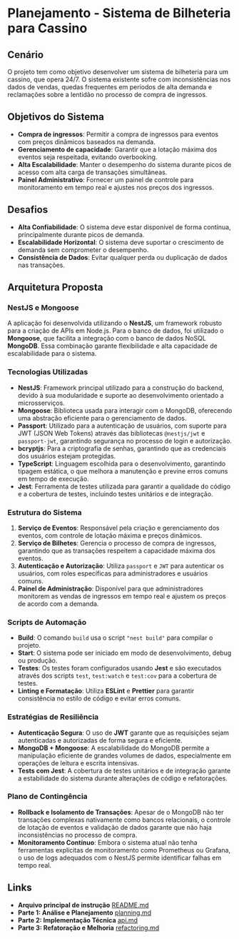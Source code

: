 # Planejamento - Sistema de Bilheteria para Cassino

## Cenário

O projeto tem como objetivo desenvolver um sistema de bilheteria para um cassino, que opera 24/7. O sistema existente sofre com inconsistências nos dados de vendas, quedas frequentes em períodos de alta demanda e reclamações sobre a lentidão no processo de compra de ingressos.

## Objetivos do Sistema

- **Compra de ingressos**: Permitir a compra de ingressos para eventos com preços dinâmicos baseados na demanda.
- **Gerenciamento de capacidade**: Garantir que a lotação máxima dos eventos seja respeitada, evitando overbooking.
- **Alta Escalabilidade**: Manter o desempenho do sistema durante picos de acesso com alta carga de transações simultâneas.
- **Painel Administrativo**: Fornecer um painel de controle para monitoramento em tempo real e ajustes nos preços dos ingressos.

## Desafios

- **Alta Confiabilidade**: O sistema deve estar disponível de forma contínua, principalmente durante picos de demanda.
- **Escalabilidade Horizontal**: O sistema deve suportar o crescimento de demanda sem comprometer o desempenho.
- **Consistência de Dados**: Evitar qualquer perda ou duplicação de dados nas transações.

## Arquitetura Proposta

### NestJS e Mongoose

A aplicação foi desenvolvida utilizando o **NestJS**, um framework robusto para a criação de APIs em Node.js. Para o banco de dados, foi utilizado o **Mongoose**, que facilita a integração com o banco de dados NoSQL **MongoDB**. Essa combinação garante flexibilidade e alta capacidade de escalabilidade para o sistema.

### Tecnologias Utilizadas

- **NestJS**: Framework principal utilizado para a construção do backend, devido à sua modularidade e suporte ao desenvolvimento orientado a microsserviços.
- **Mongoose**: Biblioteca usada para interagir com o MongoDB, oferecendo uma abstração eficiente para o gerenciamento de dados.
- **Passport**: Utilizado para a autenticação de usuários, com suporte para JWT (JSON Web Tokens) através das bibliotecas `@nestjs/jwt` e `passport-jwt`, garantindo segurança no processo de login e autorização.
- **bcryptjs**: Para a criptografia de senhas, garantindo que as credenciais dos usuários estejam protegidas.
- **TypeScript**: Linguagem escolhida para o desenvolvimento, garantindo tipagem estática, o que melhora a manutenção e previne erros comuns em tempo de execução.
- **Jest**: Ferramenta de testes utilizada para garantir a qualidade do código e a cobertura de testes, incluindo testes unitários e de integração.

### Estrutura do Sistema

1. **Serviço de Eventos**: Responsável pela criação e gerenciamento dos eventos, com controle de lotação máxima e preços dinâmicos.
2. **Serviço de Bilhetes**: Gerencia o processo de compra de ingressos, garantindo que as transações respeitem a capacidade máxima dos eventos.
3. **Autenticação e Autorização**: Utiliza `passport` e `JWT` para autenticar os usuários, com roles específicas para administradores e usuários comuns.
4. **Painel de Administração**: Disponível para que administradores monitorem as vendas de ingressos em tempo real e ajustem os preços de acordo com a demanda.

### Scripts de Automação

- **Build**: O comando `build` usa o script `"nest build"` para compilar o projeto.
- **Start**: O sistema pode ser iniciado em modo de desenvolvimento, debug ou produção.
- **Testes**: Os testes foram configurados usando **Jest** e são executados através dos scripts `test`, `test:watch` e `test:cov` para a cobertura de testes.
- **Linting e Formatação**: Utiliza **ESLint** e **Prettier** para garantir consistência no estilo de código e evitar erros comuns.

### Estratégias de Resiliência

- **Autenticação Segura**: O uso de **JWT** garante que as requisições sejam autenticadas e autorizadas de forma segura e eficiente.
- **MongoDB + Mongoose**: A escalabilidade do MongoDB permite a manipulação eficiente de grandes volumes de dados, especialmente em operações de leitura e escrita intensivas.
- **Tests com Jest**: A cobertura de testes unitários e de integração garante a estabilidade do sistema durante alterações de código e refatorações.

### Plano de Contingência

- **Rollback e Isolamento de Transações**: Apesar de o MongoDB não ter transações complexas nativamente como bancos relacionais, o controle de lotação de eventos e validação de dados garante que não haja inconsistências no processo de compra.
- **Monitoramento Contínuo**: Embora o sistema atual não tenha ferramentas explícitas de monitoramento como Prometheus ou Grafana, o uso de logs adequados com o NestJS permite identificar falhas em tempo real.

## Links

- **Arquivo principal de instrução** [README.md](../README.md)
- **Parte 1: Análise e Planejamento**  [planning.md](./planning.md)
- **Parte 2: Implementação Técnica** [api.md](./api.md)
- **Parte 3: Refatoração e Melhoria** [refactoring.md](./refactoring.md)
